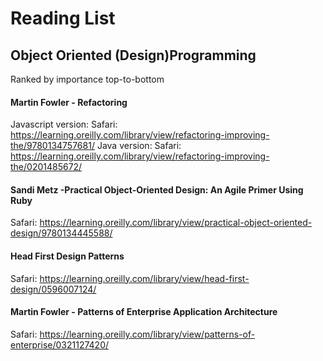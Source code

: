 # Reading List


## Object Oriented (Design)Programming
Ranked by importance top-to-bottom


#### Martin Fowler - Refactoring
Javascript version:
Safari: https://learning.oreilly.com/library/view/refactoring-improving-the/9780134757681/
Java version:
Safari: https://learning.oreilly.com/library/view/refactoring-improving-the/0201485672/

#### Sandi Metz -Practical Object-Oriented Design: An Agile Primer Using Ruby
Safari: https://learning.oreilly.com/library/view/practical-object-oriented-design/9780134445588/

#### Head First Design Patterns
Safari: https://learning.oreilly.com/library/view/head-first-design/0596007124/

#### Martin Fowler - Patterns of Enterprise Application Architecture
Safari: https://learning.oreilly.com/library/view/patterns-of-enterprise/0321127420/
